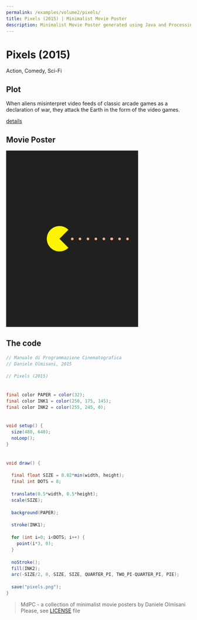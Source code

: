```yaml
---
permalink: /examples/volume2/pixels/
title: Pixels (2015) | Minimalist Movie Poster
description: Minimalist Movie Poster generated using Java and Processing.
---
```


# Pixels (2015)

Action, Comedy, Sci-Fi

## Plot
When aliens misinterpret video feeds of classic arcade games as a declaration of war, they attack the Earth in the form of the video games.

[details](https://www.imdb.com/title/tt2120120/)

## Movie Poster
<img src="pixels.png"  width="360px" title="Pixels">


## The code
```java
// Manuale di Programmazione Cinematografica
// Daniele Olmisani, 2015

// Pixels (2015)


final color PAPER = color(32);
final color INK1 = color(250, 175, 145);
final color INK2 = color(255, 245, 0);


void setup() {
  size(480, 640);
  noLoop();
}


void draw() {
  
  final float SIZE = 0.02*min(width, height);
  final int DOTS = 8;
  
  translate(0.5*width, 0.5*height);
  scale(SIZE);
  
  background(PAPER);
  
  stroke(INK1);
  
  for (int i=0; i<DOTS; i++) {
    point(i*3, 0);
  }
  
  noStroke();
  fill(INK2);
  arc(-SIZE/2, 0, SIZE, SIZE, QUARTER_PI, TWO_PI-QUARTER_PI, PIE);
  
  save("pixels.png");
}

```

> MdPC - a collection of minimalist movie posters
> by Daniele Olmisani
> Please, see [LICENSE](../../../LICENSE) file
